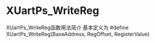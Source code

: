 # XUartPs_WriteReg
XUartPs_WriteReg函数用法简介
基本定义为 #define XUartPs_WriteReg(BaseAddress, RegOffset, RegisterValue)
